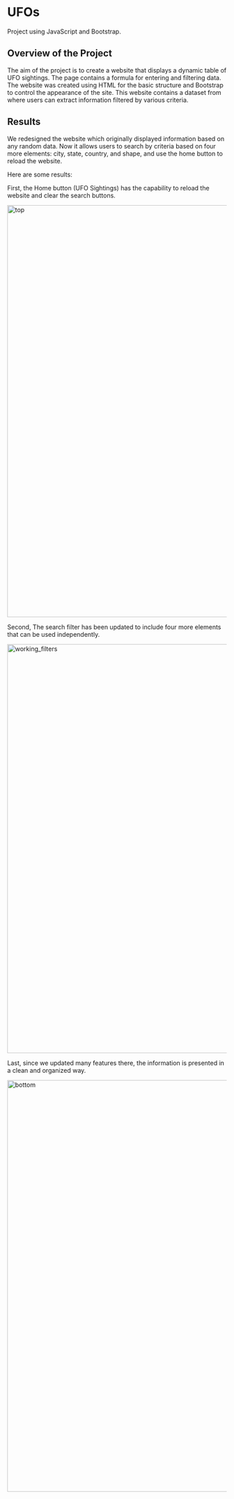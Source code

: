 # UFOs
Project using JavaScript and Bootstrap.


## Overview of the Project

The aim of the project is to create a website that displays a dynamic table of UFO sightings. The page contains a formula for entering and filtering data. The website was created using HTML for the basic structure and Bootstrap to control the appearance of the site. This website contains a dataset from where users can extract information filtered by various criteria.

## Results

We redesigned the website which originally displayed information based on any random data. Now it allows users to search by criteria based on four more elements: city, state, country, and shape, and use the home button to reload the website.

Here are some results:

First, the Home button (UFO Sightings) has the capability to reload the website and clear the search buttons.

<img width="945" alt="top" src="https://user-images.githubusercontent.com/66500222/178184172-197a81ef-8610-4916-8bd6-e8127764c7fc.png">


Second, The search filter has been updated to include four more elements that can be used independently. 

<img width="938" alt="working_filters" src="https://user-images.githubusercontent.com/66500222/178184679-fd1d76ba-6bc7-4120-b6cc-6c4d71269a6a.png">


Last, since we updated many features there, the information is presented in a clean and organized way.

<img width="944" alt="bottom" src="https://user-images.githubusercontent.com/66500222/178184379-b4082eda-7b38-4bbe-b67f-de1f658e7560.png">
